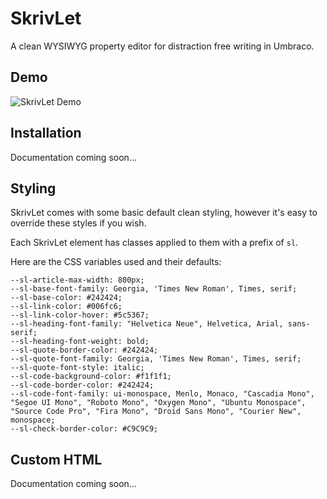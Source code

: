 # SkrivLet

A clean WYSIWYG property editor for distraction free writing in Umbraco.

## Demo

![SkrivLet Demo](https://raw.githubusercontent.com/mattbegent/bege-write/main/images/begewrite.gif)

## Installation 

Documentation coming soon...

## Styling

SkrivLet comes with some basic default clean styling, however it's easy to override these styles if you wish.

Each SkrivLet element has classes applied to them with a prefix of `sl`.

Here are the CSS variables used and their defaults:

    --sl-article-max-width: 800px;
    --sl-base-font-family: Georgia, 'Times New Roman', Times, serif;
    --sl-base-color: #242424;
    --sl-link-color: #006fc6;
    --sl-link-color-hover: #5c5367;
    --sl-heading-font-family: "Helvetica Neue", Helvetica, Arial, sans-serif;
    --sl-heading-font-weight: bold;
    --sl-quote-border-color: #242424;
    --sl-quote-font-family: Georgia, 'Times New Roman', Times, serif;
    --sl-quote-font-style: italic;
    --sl-code-background-color: #f1f1f1;
    --sl-code-border-color: #242424;
    --sl-code-font-family: ui-monospace, Menlo, Monaco, "Cascadia Mono", "Segoe UI Mono", "Roboto Mono", "Oxygen Mono", "Ubuntu Monospace", "Source Code Pro", "Fira Mono", "Droid Sans Mono", "Courier New", monospace;
    --sl-check-border-color: #C9C9C9;
    
## Custom HTML

Documentation coming soon...
